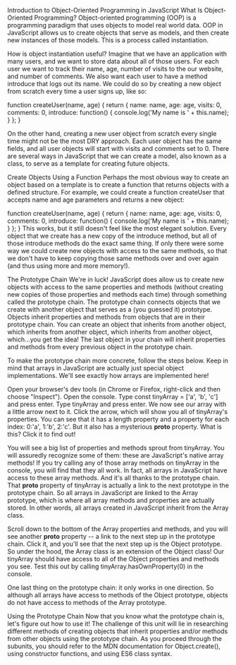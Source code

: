 Introduction to Object-Oriented Programming in JavaScript
What Is Object-Oriented Programming?
Object-oriented programming (OOP) is a programming paradigm that uses objects to model real world data. OOP in JavaScript allows us to create objects that serve as models, and then create new instances of those models. This is a process called instantiation.

How is object instantiation useful? Imagine that we have an application with many users, and we want to store data about all of those users. For each user we want to track their name, age, number of visits to the our website, and number of comments. We also want each user to have a method introduce that logs out its name. We could do so by creating a new object from scratch every time a user signs up, like so:

function createUser(name, age) {
return {
name: name,
age: age,
visits: 0,
comments: 0,
introduce: function() {
console.log('My name is ' + this.name);
}
};
}

On the other hand, creating a new user object from scratch every single time might not be the most DRY approach. Each user object has the same fields, and all user objects will start with visits and comments set to 0. There are several ways in JavaScript that we can create a model, also known as a class, to serve as a template for creating future objects.

Create Objects Using a Function
Perhaps the most obvious way to create an object based on a template is to create a function that returns objects with a defined structure. For example, we could create a function createUser that accepts name and age parameters and returns a new object:

function createUser(name, age) {
return {
name: name,
age: age,
visits: 0,
comments: 0,
introduce: function() {
console.log('My name is ' + this.name);
}
};
}
This works, but it still doesn't feel like the most elegant solution. Every object that we create has a new copy of the introduce method, but all of those introduce methods do the exact same thing. If only there were some way we could create new objects with access to the same methods, so that we don't have to keep copying those same methods over and over again (and thus using more and more memory!).

The Prototype Chain
We're in luck! JavaScript does allow us to create new objects with access to the same properties and methods (without creating new copies of those properties and methods each time) through something called the prototype chain. The prototype chain connects objects that we create with another object that serves as a (you guessed it) prototype. Objects inherit properties and methods from objects that are in their prototype chain. You can create an object that inherits from another object, which inherits from another object, which inherits from another object, which...you get the idea! The last object in your chain will inherit properties and methods from every previous object in the prototype chain.

To make the prototype chain more concrete, follow the steps below. Keep in mind that arrays in JavaScript are actually just special object implementations. We'll see exactly how arrays are implemented here!

Open your browser's dev tools (in Chrome or Firefox, right-click and then choose "Inspect").
Open the console.
Type const tinyArray = ['a', 'b', 'c'] and press enter.
Type tinyArray and press enter.
We now see our array with a little arrow next to it. Click the arrow, which will show you all of tinyArray's properties. You can see that it has a length property and a property for each index: 0:'a', 1:'b', 2:'c'. But it also has a mysterious **proto** property. What is this? Click it to find out!

You will see a big list of properties and methods sprout from tinyArray. You will assuredly recognize some of them: these are JavaScript's native array methods! If you try calling any of those array methods on tinyArray in the console, you will find that they all work. In fact, all arrays in JavaScript have access to these array methods. And it's all thanks to the prototype chain. That **proto** property of tinyArray is actually a link to the next prototype in the prototype chain. So all arrays in JavaScript are linked to the Array prototype, which is where all array methods and properties are actually stored. In other words, all arrays created in JavaScript inherit from the Array class.

Scroll down to the bottom of the Array properties and methods, and you will see another **proto** property -- a link to the next step up in the prototype chain. Click it, and you'll see that the next step up is the Object prototype. So under the hood, the Array class is an extension of the Object class! Our tinyArray should have access to all of the Object properties and methods you see. Test this out by calling tinyArray.hasOwnProperty(0) in the console.

One last thing on the prototype chain: it only works in one direction. So although all arrays have access to methods of the Object prototype, objects do not have access to methods of the Array prototype.

Using the Prototype Chain
Now that you know what the prototype chain is, let's figure out how to use it! The challenge of this unit will lie in researching different methods of creating objects that inherit properties and/or methods from other objects using the prototype chain. As you proceed through the subunits, you should refer to the MDN documentation for Object.create(), using constructor functions, and using ES6 class syntax.
